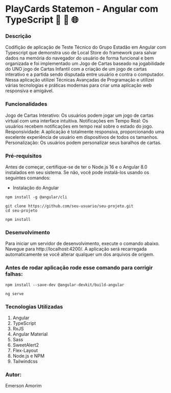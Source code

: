 # PlayCards Statemon - Angular com TypeScript 🚀 🔄 🌐
### Descrição
Codifição de aplicação de Teste Técnico do Grupo Estadão em Angular com Typescript que demonstra uso de Local Store do framework para salvar dados na memória do navegador do usuário de forma funcional e bem organizada e foi implementado um Jogo de Cartas baseado na jogabilidade do UNO jogo de Cartas Infantil com a criação de um jogo de cartas interativo e a partida sendo disputada entre usuário e contra o computador. Nessa aplicação utilizei Técnicas Avançadas de Programação e utilizei várias tecnologias e práticas modernas para criar uma aplicação web responsiva e amigável.

### Funcionalidades
Jogo de Cartas Interativo: Os usuários podem jogar um jogo de cartas virtual com uma interface intuitiva.
Notificações em Tempo Real: Os usuários recebem notificações em tempo real sobre o estado do jogo.
Responsividade: A aplicação é totalmente responsiva, proporcionando uma excelente experiência de usuário em dispositivos de todos os tamanhos.
Personalização: Os usuários podem personalizar seus baralhos de cartas.


### Pré-requisitos
Antes de começar, certifique-se de ter o Node.js 16 e o Angular 8.0 instalados em seu sistema. Se não, você pode instalá-los usando os seguintes comandos:


- Instalação do Angular

```
npm install -g @angular/cli
```

```
git clone https://github.com/seu-usuario/seu-projeto.git
cd seu-projeto
```

```
npm install
```

### Desenvolvimento
Para iniciar um servidor de desenvolvimento, execute o comando abaixo. Navegue para http://localhost:4200/. A aplicação será recarregada automaticamente se você alterar qualquer um dos arquivos de origem.

### Antes de rodar aplicação rode esse comando para corrigir falhas:
```
npm install --save-dev @angular-devkit/build-angular
```

```
ng serve
```


### Tecnologias Utilizadas
1. Angular
2. TypeScript
3. RxJS
4. Angular Material
5. Sass
6. SweetAlert2
7. Flex-Layout
8. Node.js e NPM
9. Tailwindcss



### Autor:
Emerson Amorim


